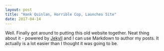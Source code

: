 ```yaml
---
layout: post
title: "Hank Quinlan, Horrible Cop, Launches Site"
date: 2017-04-14
---
```


Well. Finally got around to putting this old website together. Neat thing about it - powered by [Jekyll](http://jekyllrb.com) and I can use Markdown to author my posts. It actually is a lot easier than I thought it was going to be.

